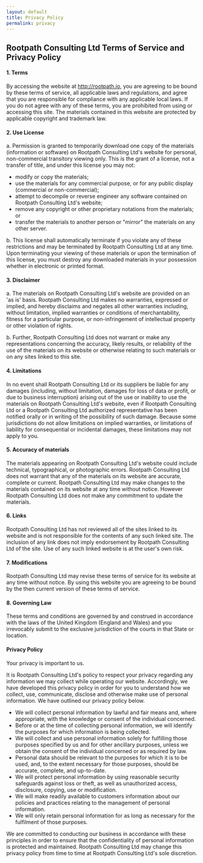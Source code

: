 ```yaml
---
layout: default
title: Privacy Policy
permalink: privacy
---
```


## Rootpath Consulting Ltd Terms of Service and Privacy Policy

#### 1. Terms

By accessing the website at <http://rootpath.io>, you are agreeing to be bound by these terms of service, all applicable laws and regulations, and agree that you are responsible for compliance with any applicable local laws. If you do not agree with any of these terms, you are prohibited from using or accessing this site. The materials contained in this website are protected by applicable copyright and trademark law.

#### 2. Use License

a. Permission is granted to temporarily download one copy of the materials (information or software) on Rootpath Consulting Ltd's website for personal, non-commercial transitory viewing only. This is the grant of a license, not a transfer of title, and under this license you may not:

* modify or copy the materials;
* use the materials for any commercial purpose, or for any public display (commercial or non-commercial);
* attempt to decompile or reverse engineer any software contained on Rootpath Consulting Ltd's website;
* remove any copyright or other proprietary notations from the materials; or
* transfer the materials to another person or "mirror" the materials on any other server.

b. This license shall automatically terminate if you violate any of these restrictions and may be terminated by Rootpath Consulting Ltd at any time. Upon terminating your viewing of these materials or upon the termination of this license, you must destroy any downloaded materials in your possession whether in electronic or printed format.


#### 3. Disclaimer

a. The materials on Rootpath Consulting Ltd's website are provided on an 'as is' basis. Rootpath Consulting Ltd makes no warranties, expressed or implied, and hereby disclaims and negates all other warranties including, without limitation, implied warranties or conditions of merchantability, fitness for a particular purpose, or non-infringement of intellectual property or other violation of rights.

b. Further, Rootpath Consulting Ltd does not warrant or make any representations concerning the accuracy, likely results, or reliability of the use of the materials on its website or otherwise relating to such materials or on any sites linked to this site.

#### 4. Limitations

In no event shall Rootpath Consulting Ltd or its suppliers be liable for any damages (including, without limitation, damages for loss of data or profit, or due to business interruption) arising out of the use or inability to use the materials on Rootpath Consulting Ltd's website, even if Rootpath Consulting Ltd or a Rootpath Consulting Ltd authorized representative has been notified orally or in writing of the possibility of such damage. Because some jurisdictions do not allow limitations on implied warranties, or limitations of liability for consequential or incidental damages, these limitations may not apply to you.

#### 5. Accuracy of materials

The materials appearing on Rootpath Consulting Ltd's website could include technical, typographical, or photographic errors. Rootpath Consulting Ltd does not warrant that any of the materials on its website are accurate, complete or current. Rootpath Consulting Ltd may make changes to the materials contained on its website at any time without notice. However Rootpath Consulting Ltd does not make any commitment to update the materials.

#### 6. Links

Rootpath Consulting Ltd has not reviewed all of the sites linked to its website and is not responsible for the contents of any such linked site. The inclusion of any link does not imply endorsement by Rootpath Consulting Ltd of the site. Use of any such linked website is at the user's own risk.

#### 7. Modifications

Rootpath Consulting Ltd may revise these terms of service for its website at any time without notice. By using this website you are agreeing to be bound by the then current version of these terms of service.

#### 8. Governing Law

These terms and conditions are governed by and construed in accordance with the laws of the United Kingdom (England and Wales) and you irrevocably submit to the exclusive jurisdiction of the courts in that State or location.

#### Privacy Policy

Your privacy is important to us.

It is Rootpath Consulting Ltd's policy to respect your privacy regarding any information we may collect while operating our website. Accordingly, we have developed this privacy policy in order for you to understand how we collect, use, communicate, disclose and otherwise make use of personal information. We have outlined our privacy policy below.

* We will collect personal information by lawful and fair means and, where appropriate, with the knowledge or consent of the individual concerned.
* Before or at the time of collecting personal information, we will identify the purposes for which information is being collected.
* We will collect and use personal information solely for fulfilling those purposes specified by us and for other ancillary purposes, unless we obtain the consent of the individual concerned or as required by law.
* Personal data should be relevant to the purposes for which it is to be used, and, to the extent necessary for those purposes, should be accurate, complete, and up-to-date.
* We will protect personal information by using reasonable security safeguards against loss or theft, as well as unauthorized access, disclosure, copying, use or modification.
* We will make readily available to customers information about our policies and practices relating to the management of personal information.
* We will only retain personal information for as long as necessary for the fulfilment of those purposes.

We are committed to conducting our business in accordance with these principles in order to ensure that the confidentiality of personal information is protected and maintained. Rootpath Consulting Ltd may change this privacy policy from time to time at Rootpath Consulting Ltd's sole discretion.
